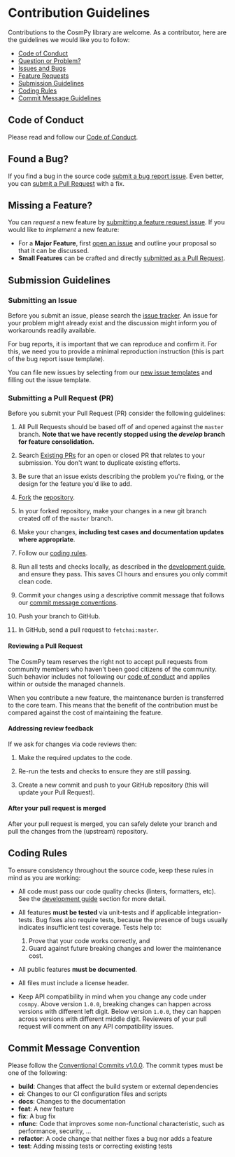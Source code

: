 # Contribution Guidelines

Contributions to the CosmPy library are welcome. As a contributor, here are the guidelines we would like you to follow:

- [Code of Conduct](#coc)
- [Question or Problem?](#question)
- [Issues and Bugs](#issue)
- [Feature Requests](#feature)
- [Submission Guidelines](#submit)
- [Coding Rules](#rules)
- [Commit Message Guidelines](#commit)

## <a name="coc"></a> Code of Conduct

Please read and follow our [Code of Conduct][coc].

## <a name="issue"></a> Found a Bug?

If you find a bug in the source code [submit a bug report issue](#submit-issue).
Even better, you can [submit a Pull Request](#submit-pr) with a fix.

## <a name="feature"></a> Missing a Feature?

You can *request* a new feature by [submitting a feature request issue](#submit-issue).
If you would like to *implement* a new feature:

- For a **Major Feature**, first [open an issue](#submit-issue) and outline your proposal so that it can be discussed.
- **Small Features** can be crafted and directly [submitted as a Pull Request](#submit-pr).

## <a name="submit"></a> Submission Guidelines

### <a name="submit-issue"></a> Submitting an Issue

Before you submit an issue, please search the [issue tracker][issues]. An issue for your problem might already exist and the discussion might inform you of workarounds readily available.

For bug reports, it is important that we can reproduce and confirm it. For this, we need you to provide a minimal reproduction instruction (this is part of the bug report issue template).

You can file new issues by selecting from our [new issue templates][new-issue] and filling out the issue template.

### <a name="submit-pr"></a> Submitting a Pull Request (PR)

Before you submit your Pull Request (PR) consider the following guidelines:

1. All Pull Requests should be based off of and opened against the `master` branch. **Note that we have recently stopped using the _develop_ branch for feature consolidation.**

2. Search [Existing PRs][prs] for an open or closed PR that relates to your submission.
   You don't want to duplicate existing efforts.

3. Be sure that an issue exists describing the problem you're fixing, or the design for the feature you'd like to add.

4. [Fork](https://docs.github.com/en/github/getting-started-with-github/fork-a-repo) the [repository][github].

5. In your forked repository, make your changes in a new git branch created off of the `master` branch.

6. Make your changes, **including test cases and documentation updates where appropriate**.

7. Follow our [coding rules](#rules).

8. Run all tests and checks locally, as described in the [development guide][developing], and ensure they pass. This saves CI hours and ensures you only commit clean code.

9. Commit your changes using a descriptive commit message that follows our [commit message conventions](#commit).

10. Push your branch to GitHub.

11. In GitHub, send a pull request to `fetchai:master`.

#### Reviewing a Pull Request

The CosmPy team reserves the right not to accept pull requests from community members who haven't been good citizens of the community. Such behavior includes not following our [code of conduct][coc] and applies within or outside the managed channels.

When you contribute a new feature, the maintenance burden is transferred to the core team. This means that the benefit of the contribution must be compared against the cost of maintaining the feature.

#### Addressing review feedback

If we ask for changes via code reviews then:

1. Make the required updates to the code.

2. Re-run the tests and checks to ensure they are still passing.

3. Create a new commit and push to your GitHub repository (this will update your Pull Request).

#### After your pull request is merged

After your pull request is merged, you can safely delete your branch and pull the changes from the (upstream) repository.

## <a name="rules"></a> Coding Rules

To ensure consistency throughout the source code, keep these rules in mind as you are working:

- All code must pass our code quality checks (linters, formatters, etc). See the [development guide][developing] section for more detail.
- All features **must be tested** via unit-tests and if applicable integration-tests. Bug fixes also require tests, because the presence of bugs usually indicates insufficient test coverage. Tests help to: 

    1. Prove that your code works correctly, and
    2. Guard against future breaking changes and lower the maintenance cost. 

- All public features **must be documented**.
- All files must include a license header. 
- Keep API compatibility in mind when you change any code under `cosmpy`. Above version `1.0.0`, breaking changes can happen across versions with different left digit. Below version `1.0.0`, they can happen across versions with different middle digit. Reviewers of your pull request will comment on any API compatibility issues.

## <a name="commit"></a> Commit Message Convention

Please follow the [Conventional Commits v1.0.0][convcommit]. The commit types must be one of the following:

- **build**: Changes that affect the build system or external dependencies
- **ci**: Changes to our CI configuration files and scripts
- **docs**: Changes to the documentation
- **feat**: A new feature
- **fix**: A bug fix
- **nfunc**: Code that improves some non-functional characteristic, such as performance, security, ...
- **refactor**: A code change that neither fixes a bug nor adds a feature
- **test**: Adding missing tests or correcting existing tests

[coc]: https://github.com/crosnest/cosmpy_chain4energy/blob/master/CODE_OF_CONDUCT.md
[developing]: https://github.com/crosnest/cosmpy_chain4energy/blob/master/DEVELOPING.md
[issues]: https://github.com/crosnest/cosmpy_chain4energy/issues
[new-issue]: https://github.com/crosnest/cosmpy_chain4energy/issues/new/choose
[prs]: https://github.com/crosnest/cosmpy_chain4energy/pulls
[convcommit]: https://www.conventionalcommits.org/en/v1.0.0/
[github]: https://github.com/crosnest/cosmpy_chain4energy